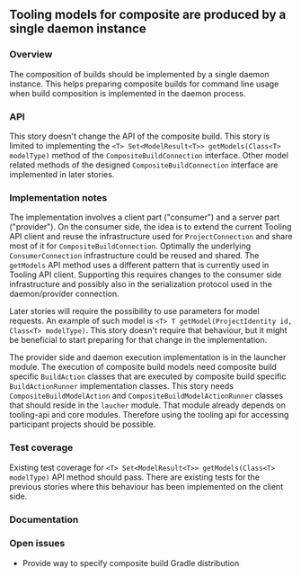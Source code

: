 ## Tooling models for composite are produced by a single daemon instance

### Overview

The composition of builds should be implemented by a single daemon instance.
This helps preparing composite builds for command line usage when build composition
is implemented in the daemon process.

### API

This story doesn't change the API of the composite build. This story is limited to implementing the  `<T> Set<ModelResult<T>> getModels(Class<T> modelType)` method of the `CompositeBuildConnection` interface.
Other model related methods of the designed `CompositeBuildConnection` interface are implemented in later stories.

### Implementation notes

The implementation involves a client part ("consumer") and a server part ("provider").
On the consumer side, the idea is to extend the current Tooling API client and reuse the infrastructure used for `ProjectConnection` and share most of it for `CompositeBuildConnection`.
Optimally the underlying `ConsumerConnection` infrastructure could be reused and shared.
The `getModels` API method uses a different pattern that is currently used in Tooling API client. Supporting this requires changes to the consumer side infrastructure and possibly also in the serialization protocol used in the daemon/provider connection.

Later stories will require the possibility to use parameters for model requests. An example of such model is `<T> T getModel(ProjectIdentity id, Class<T> modelType)`. This story doesn't require that behaviour, but it might be beneficial to start preparing for that change in the implementation.

The provider side and daemon execution implementation is in the launcher module.
The execution of composite build models need composite build specific `BuildAction` classes that are executed by composite build specific `BuildActionRunner` implementation classes.
This story needs `CompositeBuildModelAction` and `CompositeBuildModelActionRunner` classes that should reside in the `laucher` module.
That module already depends on tooling-api and core modules. Therefore using the tooling api for accessing participant projects should be possible.

### Test coverage

Existing test coverage for `<T> Set<ModelResult<T>> getModels(Class<T> modelType)` API method should pass. There are existing tests for the previous stories where this behaviour has been implemented on the client side.

### Documentation

### Open issues
- Provide way to specify composite build Gradle distribution
